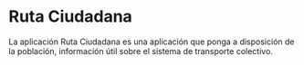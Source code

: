 Ruta Ciudadana
=============

La aplicación Ruta Ciudadana es una aplicación que ponga a disposición de la población, 
información útil sobre el sistema de transporte colectivo.
